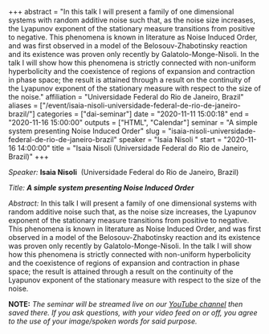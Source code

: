 +++
abstract = "In this talk I will present a family of one dimensional systems with random additive noise such that, as the noise size increases, the Lyapunov exponent of the stationary measure transitions from positive to negative. This phenomena is known in literature as Noise Induced Order, and was first observed in a model of the Belosouv-Zhabotinsky reaction and its existence was proven only recently by Galatolo-Monge-Nisoli. In the talk I will show how this phenomena is strictly connected with non-uniform hyperbolicity and the coexistence of regions of expansion and contraction in phase space; the result is attained through a result on the continuity of the Lyapunov exponent of the stationary measure with respect to the size of the noise."
affiliation = "Universidade Federal do Rio de Janeiro, Brazil"
aliases = ["/event/isaia-nisoli-universidade-federal-de-rio-de-janeiro-brazil/"]
categories = ["dai-seminar"]
date = "2020-11-11 15:00:18"
end = "2020-11-16 15:00:00"
outputs = ["HTML", "Calendar"]
seminar = "A simple system presenting Noise Induced Order"
slug = "isaia-nisoli-universidade-federal-de-rio-de-janeiro-brazil"
speaker = "Isaia Nisoli "
start = "2020-11-16 14:00:00"
title = "Isaia Nisoli  (Universidade Federal do Rio de Janeiro, Brazil)"
+++


*Speaker:* **Isaia Nisoli**  (Universidade Federal do Rio de Janeiro,
Brazil)

*Title: **A simple system presenting Noise Induced Order***

*Abstract:* In this talk I will present a family of one dimensional
systems with random additive noise such that, as the noise size
increases, the Lyapunov exponent of the stationary measure transitions
from positive to negative. This phenomena is known in literature as
Noise Induced Order, and was first observed in a model of the
Belosouv-Zhabotinsky reaction and its existence was proven only recently
by Galatolo-Monge-Nisoli. In the talk I will show how this phenomena is
strictly connected with non-uniform hyperbolicity and the coexistence of
regions of expansion and contraction in phase space; the result is
attained through a result on the continuity of the Lyapunov exponent of
the stationary measure with respect to the size of the noise.

**NOTE:** *The seminar will be streamed live on our [YouTube
channel](https://www.youtube.com/channel/UCyNNg155G3iLS7l-qZjboyg) then
saved there. If you ask questions, with your video feed on or off, you
agree to the use of your image/spoken words for said purpose.*
